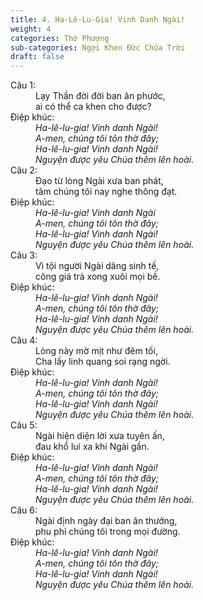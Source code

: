 ```yaml
---
title: 4. Ha-Lê-Lu-Gia! Vinh Danh Ngài!
weight: 4
categories: Thờ Phượng
sub-categories: Ngợi Khen Đức Chúa Trời
draft: false
---
```

<dl><dt>Câu 1:</dt><dd data-verse="1">Lạy Thần đời đời ban ân phước, <br/>ai có thể ca khen cho được? </dd><dt>Điệp khúc:</dt><dd data-chorus="1"><em>Ha-lê-lu-gia! Vinh danh Ngài! <br/>A-men, chúng tôi tôn thờ đây; <br/>Ha-lê-lu-gia! Vinh danh Ngài! <br/>Nguyện được yêu Chúa thêm lên hoài. </em></dd><dt>Câu 2:</dt><dd data-verse="2">Đạo từ lòng Ngài xưa ban phát, <br/>tâm chúng tôi nay nghe thông đạt. </dd><dt>Điệp khúc:</dt><dd data-chorus="1"><em>Ha-lê-lu-gia! Vinh danh Ngài <br/>A-men, chúng tôi tôn thờ đây; <br/>Ha-lê-lu-gia! Vinh danh Ngài! <br/>Nguyện được yêu Chúa thêm lên hoài. </em></dd><dt>Câu 3:</dt><dd data-verse="3">Vì tội người Ngài dâng sinh tế, <br/>công giá trả xong xuôi mọi bề. </dd><dt>Điệp khúc:</dt><dd data-chorus="1"><em>Ha-lê-lu-gia! Vinh danh Ngài! <br/>A-men, chúng tôi tôn thờ đây; <br/>Ha-lê-lu-gia! Vinh danh Ngài! <br/>Nguyện được yêu Chúa thêm lên hoài. </em></dd><dt>Câu 4:</dt><dd data-verse="4">Lòng này mờ mịt như đêm tối, <br/>Cha lấy linh quang soi rạng ngời. </dd><dt>Điệp khúc:</dt><dd data-chorus="1"><em>Ha-lê-lu-gia! Vinh danh Ngài! <br/>A-men, chúng tôi tôn thờ đây; <br/>Ha-lê-lu-gia! Vinh danh Ngài! <br/>Nguyện được yêu Chúa thêm lên hoài. </em></dd><dt>Câu 5:</dt><dd data-verse="5">Ngài hiện diện lời xưa tuyên ấn, <br/>đau khổ lui xa khi Ngài gần. </dd><dt>Điệp khúc:</dt><dd data-chorus="1"><em>Ha-lê-lu-gia! Vinh danh Ngài! <br/>A-men, chúng tôi tôn thờ đây; <br/>Ha-lê-lu-gia! Vinh danh Ngài! <br/>Nguyện được yêu Chúa thêm lên hoài. </em></dd><dt>Câu 6:</dt><dd data-verse="6">Ngài định ngày đại ban ân thưởng, <br/>phu phỉ chúng tôi trong mọi đường. </dd><dt>Điệp khúc:</dt><dd data-chorus="1"><em>Ha-lê-lu-gia! Vinh danh Ngài! <br/>A-men, chúng tôi tôn thờ đây; <br/>Ha-lê-lu-gia! Vinh danh Ngài! <br/>Nguyện được yêu Chúa thêm lên hoài. </em></dd></dl>